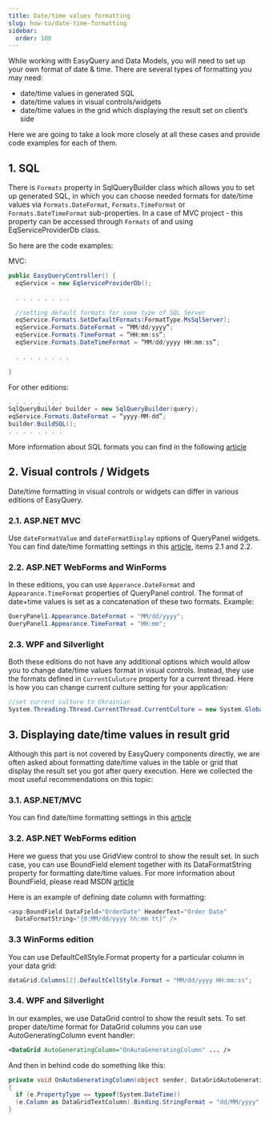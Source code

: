 ```yaml
---
title: Date/time values formatting
slug: how-to/date-time-formatting
sidebar:
  order: 100
---
```


While working with EasyQuery and Data Models, you will need to set up your own format of date & time. There are several types of formatting you may need: 

* date/time values in generated SQL
* date/time values in visual controls/widgets
* date/time values in the grid which displaying the result set on client’s side

Here we are going to take a look more closely at all these cases and provide code examples for each of them.

## 1. SQL 
There is `Formats` property in SqlQueryBuilder class which allows you to set up generated SQL, in which you can choose needed formats for date/time values via `Formats.DateFormat`, `Formats.TimeFormat` or `Formats.DateTimeFormat` sub-properties. 
In a case of MVC project - this property can be accessed through `Formats` of and using EqServiceProviderDb class.

So here are the code examples:

MVC:

```c#
public EasyQueryController() {
  eqService = new EqServiceProviderDb();
  
  . . . . . . . . 

  //setting default formats for some type of SQL Server
  eqService.Formats.SetDefaultFormats(FormatType.MsSqlServer);
  eqService.Formats.DateFormat = “MM/dd/yyyy”;
  eqService.Formats.TimeFormat = “HH:mm:ss”;
  eqService.Formats.DateTimeFormat = “MM/dd/yyyy HH:mm:ss”;
 
  . . . . . . . . 

}
```

For other editions:

```c#
. . . . . . . .
SqlQueryBuilder builder = new SqlQueryBuilder(query);
eqService.Formats.DateFormat = “yyyy-MM-dd”;
builder.BuildSQL();
. . . . . . . .
```

More information about SQL formats you can find in the following [article](//////////////how-to/customizing-sql-query-formats)




## 2. Visual controls / Widgets

Date/time formatting in visual controls or widgets can differ in various editions of EasyQuery. 

### 2.1. ASP.NET MVC
Use `dateFormatValue` and `dateFormatDisplay` options of QueryPanel widgets.
You can find date/time formatting settings in this [article](//////////////tutorials/how-to-set-up-javascript-widgets-mvc-version), items 2.1 and 2.2.

### 2.2. ASP.NET WebForms and WinForms
In these editions, you can use `Apperance.DateFormat` and `Appearance.TimeFormat` properties of QueryPanel control. The format of date+time values is set as a concatenation of these two formats. 
Example:
```c#
QueryPanel1.Appearance.DateFormat = "MM/dd/yyyy";
QueryPanel1.Appearance.TimeFormat = "HH:mm";
```

### 2.3. WPF and Silverlight
Both these editions do not have any additional options which would allow you to change date/time values format in visual controls. Instead, they use the formats defined in `CurrentCuluture` property for a current thread.
Here is how you can change current culture setting for your application:

 ```c#
//set current culture to Ukrainian
System.Threading.Thread.CurrentThread.CurrentCulture = new System.Globalization.CultureInfo("uk-UA");
```


## 3. Displaying date/time values in result grid

Although this part is not covered by EasyQuery components directly, we are often asked about formatting date/time values in the table or grid that display the result set you got after query execution. 
Here we collected the most useful recommendations on this topic: 

### 3.1. ASP.NET/MVC 
You can find date/time formatting settings in this [article](//////////////tutorials/managing-result-grid-client-side) 

### 3.2. ASP.NET WebForms edition
Here we guess that you use GridView control to show the result set. In such case, you can use BoundField element together with its DataFormatString property for formatting date/time values.
For more information about BoundField, please read MSDN [article](https://msdn.microsoft.com/en-us/library/system.web.ui.webcontrols.boundfield.aspx)

Here is an example of defining date column with formatting:

```c#
<asp:BoundField DataField="OrderDate" HeaderText="Order Date" 
  DataFormatString="{0:MM/dd/yyyy hh:mm tt}" />
```

### 3.3 WinForms edition
You can use DefaultCellStyle.Format property for a particular column in your data grid:

```c#
dataGrid.Columns[2].DefaultCellStyle.Format = "MM/dd/yyyy HH:mm:ss";
```


### 3.4. WPF and Silverlight
In our examples, we use DataGrid control to show the result sets.
To set proper date/time format for DataGrid columns you can use AutoGeneratingColumn event handler:

```xml
<DataGrid AutoGeneratingColumn="OnAutoGeneratingColumn" ... />
```

And then in behind code do something like this:

```c#
private void OnAutoGeneratingColumn(object sender, DataGridAutoGeneratingColumnEventArgs e)
{
  if (e.PropertyType == typeof(System.DateTime))
  (e.Column as DataGridTextColumn).Binding.StringFormat = "dd/MM/yyyy";
}
```
